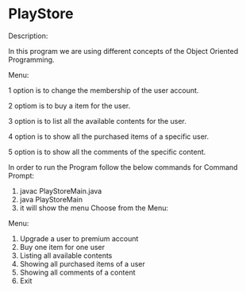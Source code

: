 # PlayStore

Description:

In this program we are using different concepts of the Object Oriented Programming.

Menu:

1 option is to change the membership of the user account.

2 optiom is to buy a item for the user.

3 option is to list all the available contents for the user.

4 option is to show all the purchased items of a specific user.

5 option is to show all the comments of the specific content.

In order to run the Program follow the below commands for Command Prompt:

1. javac PlayStoreMain.java
2. java PlayStoreMain
3. it will show the menu
Choose from the Menu:

Menu:
1. Upgrade a user to premium account
2. Buy one item for one user
3. Listing all available contents
4. Showing all purchased items of a user
5. Showing all comments of a content
6. Exit
